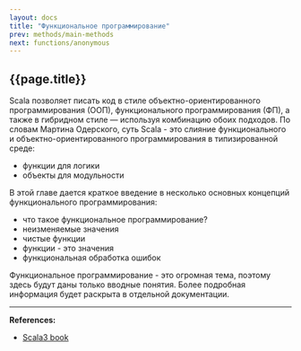 ```yaml
---
layout: docs
title: "Функциональное программирование"
prev: methods/main-methods
next: functions/anonymous
---
```


## {{page.title}}

Scala позволяет писать код в стиле объектно-ориентированного программирования (ООП), 
функционального программирования (ФП), а также в гибридном стиле — используя комбинацию обоих подходов. 
По словам Мартина Одерского, суть Scala - это слияние функционального и объектно-ориентированного программирования в типизированной среде:
- функции для логики
- объекты для модульности

В этой главе дается краткое введение в несколько основных концепций функционального программирования:
- что такое функциональное программирование?
- неизменяемые значения
- чистые функции
- функции - это значения
- функциональная обработка ошибок

Функциональное программирование - это огромная тема, поэтому здесь будут даны только вводные понятия. 
Более подробная информация будет раскрыта в отдельной документации.


---

**References:**
- [Scala3 book](https://docs.scala-lang.org/scala3/book/fp-intro.html)
